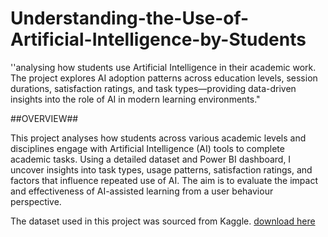 # Understanding-the-Use-of-Artificial-Intelligence-by-Students
''analysing how students use Artificial Intelligence in their academic work. The project explores AI adoption patterns across education levels, session durations, satisfaction ratings, and task types—providing data-driven insights into the role of AI in modern learning environments."

##OVERVIEW##

This project analyses how students across various academic levels and disciplines engage with Artificial Intelligence (AI) tools to complete academic tasks. Using a detailed dataset and Power BI dashboard, I uncover insights into task types, usage patterns, satisfaction ratings, and factors that influence repeated use of AI. The aim is to evaluate the impact and effectiveness of AI-assisted learning from a user behaviour perspective.

The dataset used in this project was sourced from Kaggle.
[download here](https://www.kaggle.com/datasets/ayeshasal89/ai-assistant-usage-in-student-life-synthetic)
